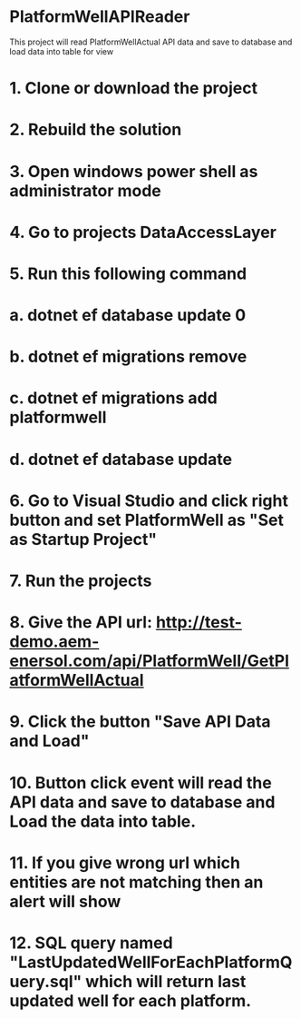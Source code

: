 # PlatformWellAPIReader
This project will read PlatformWellActual API data and save to database and load data into table for view

# 1. Clone or download the project
# 2. Rebuild the solution
# 3. Open windows power shell as administrator mode
# 4. Go to projects DataAccessLayer
# 5. Run this following command
#    a. dotnet ef database update 0
#    b. dotnet ef migrations remove
#    c. dotnet ef migrations add platformwell
#    d. dotnet ef database update
# 6. Go to Visual Studio and click right button and set PlatformWell as "Set as Startup Project"
# 7. Run the projects
# 8. Give the API url: http://test-demo.aem-enersol.com/api/PlatformWell/GetPlatformWellActual
# 9. Click the button "Save API Data and Load"
# 10. Button click event will read the API data and save to database and Load the data into table.
# 11. If you give wrong url which entities are not matching then an alert will show
# 12. SQL query named "LastUpdatedWellForEachPlatformQuery.sql" which will return last updated well for each platform.
